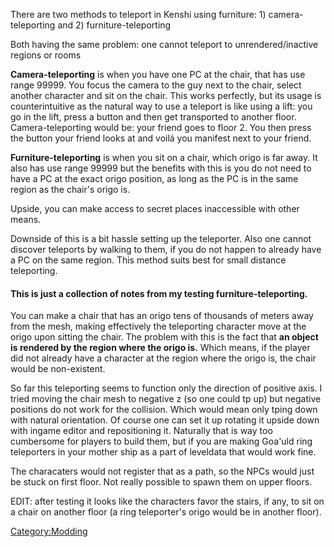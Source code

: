 There are two methods to teleport in Kenshi using furniture: 1)
camera-teleporting and 2) furniture-teleporting

Both having the same problem: one cannot teleport to unrendered/inactive
regions or rooms

**Camera-teleporting** is when you have one PC at the chair, that has
use range 99999. You focus the camera to the guy next to the chair,
select another character and sit on the chair. This works perfectly, but
its usage is counterintuitive as the natural way to use a teleport is
like using a lift: you go in the lift, press a button and then get
transported to another floor. Camera-teleporting would be: your friend
goes to floor 2. You then press the button your friend looks at and
voilá you manifest next to your friend.

**Furniture-teleporting** is when you sit on a chair, which origo is far
away. It also has use range 99999 but the benefits with this is you do
not need to have a PC at the exact origo position, as long as the PC is
in the same region as the chair's origo is.

Upside, you can make access to secret places inaccessible with other
means.

Downside of this is a bit hassle setting up the teleporter. Also one
cannot discover teleports by walking to them, if you do not happen to
already have a PC on the same region. This method suits best for small
distance teleporting.

#### This is just a collection of notes from my testing furniture-teleporting.

You can make a chair that has an origo tens of thousands of meters away
from the mesh, making effectively the teleporting character move at the
origo upon sitting the chair. The problem with this is the fact that
**an object is rendered by the region where the origo is.** Which means,
if the player did not already have a character at the region where the
origo is, the chair would be non-existent.

So far this teleporting seems to function only the direction of positive
axis. I tried moving the chair mesh to negative z (so one could tp up)
but negative positions do not work for the collision. Which would mean
only tping down with natural orientation. Of course one can set it up
rotating it upside down with ingame editor and repositioning it.
Naturally that is way too cumbersome for players to build them, but if
you are making Goa'uld ring teleporters in your mother ship as a part of
leveldata that would work fine.

The characaters would not register that as a path, so the NPCs would
just be stuck on first floor. Not really possible to spawn them on upper
floors.

EDIT: after testing it looks like the characters favor the stairs, if
any, to sit on a chair on another floor (a ring teleporter's origo would
be in another floor).

[Category:Modding](Category:Modding "wikilink")